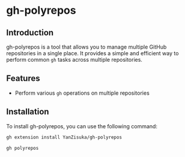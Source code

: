 # gh-polyrepos

## Introduction

gh-polyrepos is a tool that allows you to manage multiple GitHub repositories in
a single place. It provides a simple and efficient way to perform common `gh`
tasks across multiple repositories.

## Features

- Perform various `gh` operations on multiple repositories

## Installation

To install gh-polyrepos, you can use the following command:

```sh
gh extension install YanZisuka/gh-polyrepos
```

```sh
gh polyrepos
```
